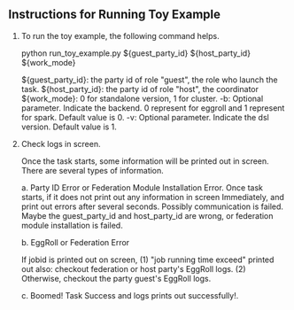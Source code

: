## Instructions for Running Toy Example

1. To run the toy example, the following command helps.

     
    python run_toy_example.py ${guest_party_id} ${host_party_id} ${work_mode}
   
    ${guest_party_id}: the party id of role "guest", the role who launch the task.
    ${host_party_id}: the party id of role "host", the coordinator 
    ${work_mode}: 0 for standalone version, 1 for cluster.
    -b: Optional parameter. Indicate the backend. 0 represent for eggroll and 1 represent for spark. Default value is 0. 
    -v: Optional parameter. Indicate the dsl version. Default value is 1.  
    
2. Check logs in screen.

   Once the task starts, some information will be printed out in screen. There are several types of information.
   
   a. Party ID Error or Federation Module Installation Error.
      Once task starts, if it does not print out any information in screen Immediately, and print out errors after several seconds.
      Possibly communication is failed. Maybe the guest_party_id and host_party_id are wrong, or federation module installation is failed. 
      
   b. EggRoll or Federation Error
      
      If jobid is printed out on screen, 
      (1) "job running time exceed" printed out also: checkout federation or host party's EggRoll logs.
      (2) Otherwise, checkout the party guest's EggRoll logs.
      
   c. Boomed! Task Success and logs prints out successfully!.
   
      
   
   

   
